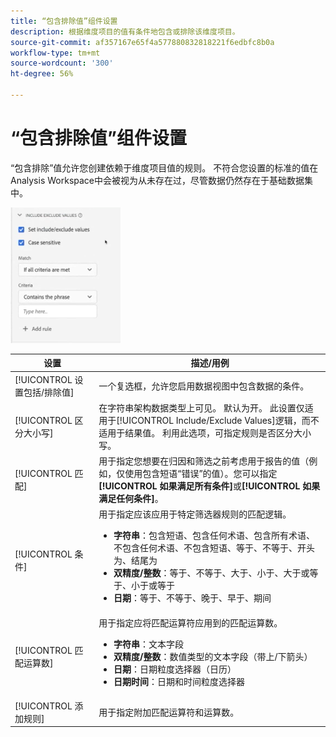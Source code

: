 ```yaml
---
title: “包含排除值”组件设置
description: 根据维度项目的值有条件地包含或排除该维度项目。
source-git-commit: af357167e65f4a577880832818221f6edbfc8b0a
workflow-type: tm+mt
source-wordcount: '300'
ht-degree: 56%

---
```



# “包含排除值”组件设置

“包含排除”值允许您创建依赖于维度项目值的规则。 不符合您设置的标准的值在Analysis Workspace中会被视为从未存在过，尽管数据仍然存在于基础数据集中。

![包含排除](../assets/include-exclude.png)

| 设置 | 描述/用例 |
| --- | --- |
| [!UICONTROL 设置包括/排除值] | 一个复选框，允许您启用数据视图中包含数据的条件。 |
| [!UICONTROL 区分大小写] | 在字符串架构数据类型上可见。 默认为开。 此设置仅适用于[!UICONTROL Include/Exclude Values]逻辑，而不适用于结果值。 利用此选项，可指定规则是否区分大小写。 |
| [!UICONTROL 匹配] | 用于指定您想要在归因和筛选之前考虑用于报告的值（例如，仅使用包含短语“错误”的值）。您可以指定&#x200B;**[!UICONTROL 如果满足所有条件]**&#x200B;或&#x200B;**[!UICONTROL 如果满足任何条件]**。 |
| [!UICONTROL 条件] | 用于指定应该应用于特定筛选器规则的匹配逻辑。<ul><li>**字符串**：包含短语、包含任何术语、包含所有术语、不包含任何术语、不包含短语、等于、不等于、开头为、结尾为</li><li>**双精度/整数**：等于、不等于、大于、小于、大于或等于、小于或等于</li><li>**日期**：等于、不等于、晚于、早于、期间</li></ul> |
| [!UICONTROL 匹配运算数] | 用于指定应将匹配运算符应用到的匹配运算数。<ul><li>**字符串**：文本字段</li><li>**双精度/整数**：数值类型的文本字段（带上/下箭头）</li><li>**日期**：日期粒度选择器（日历）</li><li>**日期时间**：日期和时间粒度选择器</li></ul> |
| [!UICONTROL 添加规则] | 用于指定附加匹配运算符和运算数。 |

